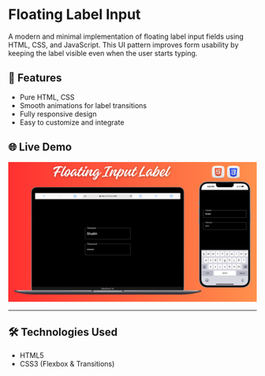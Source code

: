 # Floating Label Input

A modern and minimal implementation of floating label input fields using HTML, CSS, and JavaScript. This UI pattern improves form usability by keeping the label visible even when the user starts typing.

## 🚀 Features

- Pure HTML, CSS
- Smooth animations for label transitions
- Fully responsive design
- Easy to customize and integrate

## 🌐 Live Demo

[![Website Preview](assets/floating.png
)](https://nufail-01.github.io/Floating-Label-Input/)

---

## 🛠️ Technologies Used

- HTML5
- CSS3 (Flexbox & Transitions)
